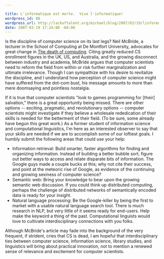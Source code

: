 ```yaml
--- 

title: L'informatique est morte.  Vive l'informatique!
wordpress_id: 80
wordpress_url: http://lackoftalent.org/michael/blog/2007/03/19/linformatique-est-morte-vive-linformatique/
date: 2007-03-19 17:24:00 -04:00
---
```

Is the discipline of computer science on its last legs?  Neil McBride, a lecturer in the School of Computing at De Montfort University, advocates for great change in <a href="http://www.bcs.org/server.php?show=ConWebDoc.9662" target="_blank">The death of computing</a>.  Citing greatly reduced CS enrollment figures in the UK, US, and Australia, and the growing disconnect between industry and academia, McBride argues that computer scientists need to reform the field from within or risk further marginalization and ultimate irrelevance.  Though I can sympathize with his desire to revitalize the discipline, and I understand how perception of computer science might have suffered from the dot-com bust, his message amounts to more than mere doomsaying and pointless nostalgia.

If it is true that computer scientists "look to games programming for [their] salvation," there is a great opportunity being missed.  There are other options -- exciting, pragmatic, and revolutionary options -- computer scientists might investigate if they believe a wholesale rededication of their skills is needed for the betterment of their field.  (To be sure, some already have begun this great work.)  As a former student of information science and computational linguistics, I'm here as an interested observer to say that your skills are needed if we are to accomplish some of our loftiest goals.  I humbly submit the following areas that could use your help:

<ul>
	<li>Information retrieval: Build smarter, faster algorithms for finding and organizing information.  Instead of building a better bubble sort, figure out better ways to access and relate disparate bits of information.  The Google guys made a couple bucks at this; why not cite their success, and point at the meteoric rise of Google, as evidence of the continuing and growing sexiness of computer science?</li>
	<li>Semantic web: Bring your knowledge to bear upon the growing semantic web discussion.  If you could think up distributed computing, perhaps the challenge of distributed networks of semantically encoded data is ready for your insight.</li>
	<li>Natural language processing: Be the Google-killer by being the first to market with a usable natural language search tool.  There is much research in NLP, but very little of it seems ready for end-users.  Help make the keyword a thing of the past.  Computational linguists would love to cultivate interdisciplinary connections with you folks.</li>
</ul>

Although McBride's article may fade into the background of the very frequent, if strident, cries that CS is dead, I am hopeful that interdisciplinary ties between computer science, information science, library studies, and linguistics will bring about practical innovation, not to mention a renewed sense of relevance and excitement for computer scientists.

